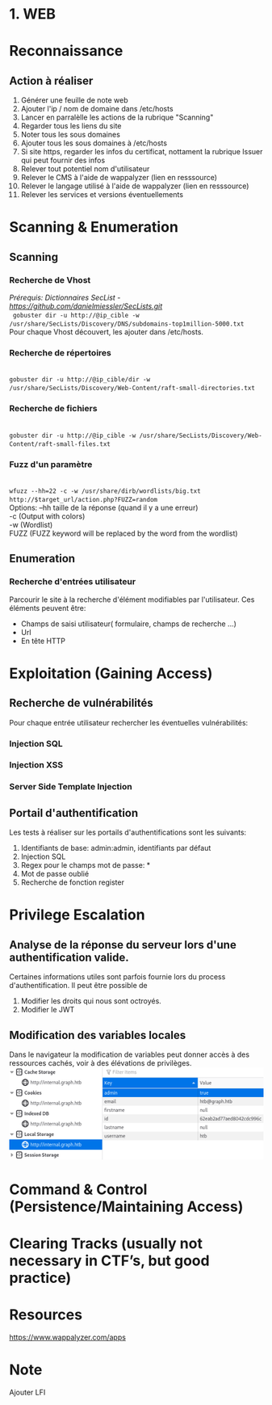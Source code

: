 # 1. WEB

# Reconnaissance
## Action à réaliser 
   1. Générer une feuille de note web
   2. Ajouter l'ip / nom de domaine dans /etc/hosts
   2. Lancer en parralèlle les actions de la rubrique "Scanning"
   3. Regarder tous les liens du site
   4. Noter tous les sous domaines
   5. Ajouter tous les sous domaines à /etc/hosts
   6. Si site https, regarder les infos du certificat, nottament la rubrique Issuer qui peut fournir des infos
   7. Relever tout potentiel nom d'utilisateur
   8. Relever le CMS à l'aide de wappalyzer (lien en resssource)
   9. Relever le langage utilisé à l'aide de wappalyzer (lien en resssource)
   10. Relever les services et versions éventuellements

# Scanning & Enumeration
## Scanning 
### Recherche de Vhost
*Prérequis: Dictionnaires SecList - https://github.com/danielmiessler/SecLists.git*   
<code>
gobuster dir -u http://@ip_cible -w /usr/share/SecLists/Discovery/DNS/subdomains-top1million-5000.txt
</code>
Pour chaque Vhost découvert, les ajouter dans /etc/hosts.

### Recherche de répertoires
<code> 
gobuster dir -u http://@ip_cible/dir -w /usr/share/SecLists/Discovery/Web-Content/raft-small-directories.txt
</code>

### Recherche de fichiers
<code>
gobuster dir -u http://@ip_cible -w /usr/share/SecLists/Discovery/Web-Content/raft-small-files.txt
</code>

### Fuzz d'un paramètre
<code>
wfuzz --hh=22 -c -w /usr/share/dirb/wordlists/big.txt http://$target_url/action.php?FUZZ=random
</code>
Options:  
–hh taille de la réponse (quand il y a une erreur)<br/>
-c (Output with colors)<br/>
-w (Wordlist)<br/>
FUZZ (FUZZ keyword will be replaced by the word from the wordlist)

## Enumeration
### Recherche d'entrées utilisateur
Parcourir le site à la recherche d'élément modifiables par l'utilisateur. Ces éléments peuvent être:
- Champs de saisi utilisateur( formulaire, champs de recherche ...)
- Url
- En tête HTTP

# Exploitation (Gaining Access)
## Recherche de vulnérabilités
Pour chaque entrée utilisateur rechercher les éventuelles vulnérabilités:
### Injection SQL

### Injection XSS

### Server Side Template Injection

## Portail d'authentification
Les tests à réaliser sur les portails  d'authentifications sont les suivants:
1. Identifiants de base: admin:admin, identifiants par défaut 
2. Injection SQL
3. Regex pour le champs mot de passe: *
4. Mot de passe oublié 
5. Recherche de fonction register



# Privilege Escalation
## Analyse de la réponse du serveur lors d'une authentification valide.
Certaines informations utiles sont parfois fournie lors du process d'authentification. 
Il peut être possible de 
1. Modifier les droits qui nous sont octroyés.  
2. Modifier le JWT

## Modification des variables locales
 Dans le navigateur la modification de variables peut donner accès à des ressources cachés, voir à des élévations de privilèges.  
![Modification de variables locales](../../img/Web/modification-variable-interne.png)   
# Command & Control (Persistence/Maintaining Access)
# Clearing Tracks (usually not necessary in CTF’s, but good practice)

# Resources
https://www.wappalyzer.com/apps 

# Note
Ajouter LFI